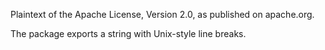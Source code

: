 Plaintext of the Apache License, Version 2.0, as published on apache.org.

The package exports a string with Unix-style line breaks.
